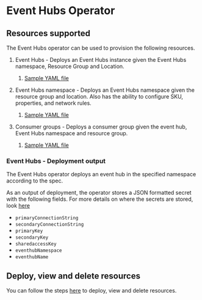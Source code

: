 # Event Hubs Operator

## Resources supported

The Event Hubs operator can be used to provision the following resources.

1. Event Hubs - Deploys an Event Hubs instance given the Event Hubs namespace, Resource Group and Location. 
   1. [Sample YAML file](config\samples\azure_v1alpha1_eventhub.yaml)

2. Event Hubs namespace - Deploys an Event Hubs namespace given the resource group and location. Also has the ability to configure SKU, properties, and network rules. 
   1. [Sample YAML file](config\samples\azure_v1alpha1_eventhub_namespace.yaml)

3. Consumer groups - Deploys a consumer group given the event hub, Event Hubs namespace and resource group. 
   1. [Sample YAML file](config\samples\azure_v1alpha1_capture.yaml)



### Event Hubs - Deployment output

The Event Hubs operator deploys an event hub in the specified namespace according to the spec.

As an output of deployment, the operator stores a JSON formatted secret with the following fields. For more details on where the secrets are stored, look [here](/docs/secrets.md)

- `primaryConnectionString`
- `secondaryConnectionString`
- `primaryKey`
- `secondaryKey`
- `sharedaccessKey`
- `eventhubNamespace`
- `eventhubName`

## Deploy, view and delete resources

You can follow the steps [here](/docs/topics/resourceprovision.md) to deploy, view and delete resources.

<!-- ## How would you use the Event Hubs Operator to support a real application?

TODO: Demo app -->

